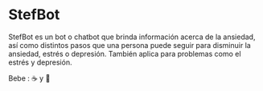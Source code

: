 # StefBot

StefBot es un bot o chatbot que brinda información acerca de la ansiedad, así como distintos pasos que una persona puede seguir para disminuir la ansiedad, estrés o depresión. También aplica para problemas como el estrés y depresión.

Bebe : :coffee: y :dancer:

